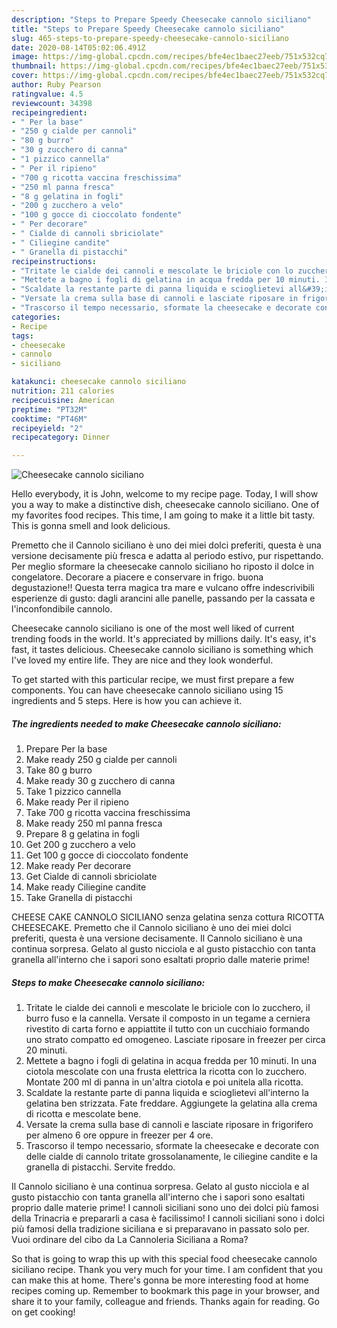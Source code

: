 ```yaml
---
description: "Steps to Prepare Speedy Cheesecake cannolo siciliano"
title: "Steps to Prepare Speedy Cheesecake cannolo siciliano"
slug: 465-steps-to-prepare-speedy-cheesecake-cannolo-siciliano
date: 2020-08-14T05:02:06.491Z
image: https://img-global.cpcdn.com/recipes/bfe4ec1baec27eeb/751x532cq70/cheesecake-cannolo-siciliano-recipe-main-photo.jpg
thumbnail: https://img-global.cpcdn.com/recipes/bfe4ec1baec27eeb/751x532cq70/cheesecake-cannolo-siciliano-recipe-main-photo.jpg
cover: https://img-global.cpcdn.com/recipes/bfe4ec1baec27eeb/751x532cq70/cheesecake-cannolo-siciliano-recipe-main-photo.jpg
author: Ruby Pearson
ratingvalue: 4.5
reviewcount: 34398
recipeingredient:
- " Per la base"
- "250 g cialde per cannoli"
- "80 g burro"
- "30 g zucchero di canna"
- "1 pizzico cannella"
- " Per il ripieno"
- "700 g ricotta vaccina freschissima"
- "250 ml panna fresca"
- "8 g gelatina in fogli"
- "200 g zucchero a velo"
- "100 g gocce di cioccolato fondente"
- " Per decorare"
- " Cialde di cannoli sbriciolate"
- " Ciliegine candite"
- " Granella di pistacchi"
recipeinstructions:
- "Tritate le cialde dei cannoli e mescolate le briciole con lo zucchero, il burro fuso e la cannella. Versate il composto in un tegame a cerniera rivestito di carta forno e appiattite il tutto con un cucchiaio formando uno strato compatto ed omogeneo. Lasciate riposare in freezer per circa 20 minuti."
- "Mettete a bagno i fogli di gelatina in acqua fredda per 10 minuti. In una ciotola mescolate con una frusta elettrica la ricotta con lo zucchero. Montate 200 ml di panna in un&#39;altra ciotola e poi unitela alla ricotta."
- "Scaldate la restante parte di panna liquida e scioglietevi all&#39;interno la gelatina ben strizzata. Fate freddare. Aggiungete la gelatina alla crema di ricotta e mescolate bene."
- "Versate la crema sulla base di cannoli e lasciate riposare in frigorifero per almeno 6 ore oppure in freezer per 4 ore."
- "Trascorso il tempo necessario, sformate la cheesecake e decorate con delle cialde di cannolo tritate grossolanamente, le ciliegine candite e la granella di pistacchi. Servite freddo."
categories:
- Recipe
tags:
- cheesecake
- cannolo
- siciliano

katakunci: cheesecake cannolo siciliano 
nutrition: 211 calories
recipecuisine: American
preptime: "PT32M"
cooktime: "PT46M"
recipeyield: "2"
recipecategory: Dinner

---
```



![Cheesecake cannolo siciliano](https://img-global.cpcdn.com/recipes/bfe4ec1baec27eeb/751x532cq70/cheesecake-cannolo-siciliano-recipe-main-photo.jpg)

Hello everybody, it is John, welcome to my recipe page. Today, I will show you a way to make a distinctive dish, cheesecake cannolo siciliano. One of my favorites food recipes. This time, I am going to make it a little bit tasty. This is gonna smell and look delicious.

Premetto che il Cannolo siciliano è uno dei miei dolci preferiti, questa è una versione decisamente più fresca e adatta al periodo estivo, pur rispettando. Per meglio sformare la cheesecake cannolo siciliano ho riposto il dolce in congelatore. Decorare a piacere e conservare in frigo. buona degustazione!! Questa terra magica tra mare e vulcano offre indescrivibili esperienze di gusto: dagli arancini alle panelle, passando per la cassata e l&#39;inconfondibile cannolo.

Cheesecake cannolo siciliano is one of the most well liked of current trending foods in the world. It's appreciated by millions daily. It's easy, it's fast, it tastes delicious. Cheesecake cannolo siciliano is something which I've loved my entire life. They are nice and they look wonderful.


To get started with this particular recipe, we must first prepare a few components. You can have cheesecake cannolo siciliano using 15 ingredients and 5 steps. Here is how you can achieve it.

<!--inarticleads1-->

##### The ingredients needed to make Cheesecake cannolo siciliano:

1. Prepare  Per la base
1. Make ready 250 g cialde per cannoli
1. Take 80 g burro
1. Make ready 30 g zucchero di canna
1. Take 1 pizzico cannella
1. Make ready  Per il ripieno
1. Take 700 g ricotta vaccina freschissima
1. Make ready 250 ml panna fresca
1. Prepare 8 g gelatina in fogli
1. Get 200 g zucchero a velo
1. Get 100 g gocce di cioccolato fondente
1. Make ready  Per decorare
1. Get  Cialde di cannoli sbriciolate
1. Make ready  Ciliegine candite
1. Take  Granella di pistacchi


CHEESE CAKE CANNOLO SICILIANO senza gelatina senza cottura RICOTTA CHEESECAKE. Premetto che il Cannolo siciliano è uno dei miei dolci preferiti, questa è una versione decisamente. Il Cannolo siciliano è una continua sorpresa. Gelato al gusto nicciola e al gusto pistacchio con tanta granella all&#39;interno che i sapori sono esaltati proprio dalle materie prime! 

<!--inarticleads2-->

##### Steps to make Cheesecake cannolo siciliano:

1. Tritate le cialde dei cannoli e mescolate le briciole con lo zucchero, il burro fuso e la cannella. Versate il composto in un tegame a cerniera rivestito di carta forno e appiattite il tutto con un cucchiaio formando uno strato compatto ed omogeneo. Lasciate riposare in freezer per circa 20 minuti.
1. Mettete a bagno i fogli di gelatina in acqua fredda per 10 minuti. In una ciotola mescolate con una frusta elettrica la ricotta con lo zucchero. Montate 200 ml di panna in un&#39;altra ciotola e poi unitela alla ricotta.
1. Scaldate la restante parte di panna liquida e scioglietevi all&#39;interno la gelatina ben strizzata. Fate freddare. Aggiungete la gelatina alla crema di ricotta e mescolate bene.
1. Versate la crema sulla base di cannoli e lasciate riposare in frigorifero per almeno 6 ore oppure in freezer per 4 ore.
1. Trascorso il tempo necessario, sformate la cheesecake e decorate con delle cialde di cannolo tritate grossolanamente, le ciliegine candite e la granella di pistacchi. Servite freddo.


Il Cannolo siciliano è una continua sorpresa. Gelato al gusto nicciola e al gusto pistacchio con tanta granella all&#39;interno che i sapori sono esaltati proprio dalle materie prime! I cannoli siciliani sono uno dei dolci più famosi della Trinacria e prepararli a casa è facilissimo! I cannoli siciliani sono i dolci più famosi della tradizione siciliana e si preparavano in passato solo per. Vuoi ordinare del cibo da La Cannoleria Siciliana a Roma? 

So that is going to wrap this up with this special food cheesecake cannolo siciliano recipe. Thank you very much for your time. I am confident that you can make this at home. There's gonna be more interesting food at home recipes coming up. Remember to bookmark this page in your browser, and share it to your family, colleague and friends. Thanks again for reading. Go on get cooking!
